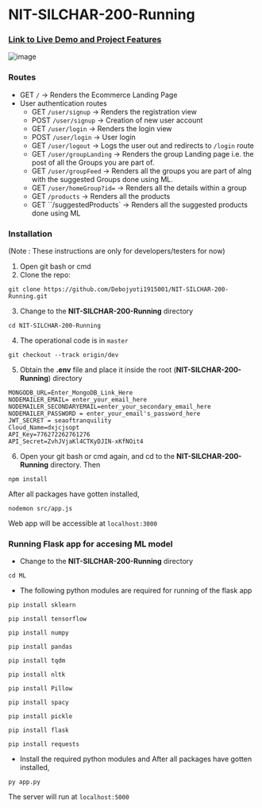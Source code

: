 # NIT-SILCHAR-200-Running

### [Link to Live Demo and Project Features](https://drive.google.com/drive/u/0/folders/1u6u1o7_rQ2_3iHQW93XfrnaAiqZMEPmo)
![image](https://user-images.githubusercontent.com/62800419/183506985-1654b979-4c57-4547-8a50-6db280ef9ff6.png)

### Routes

-   GET `/` -> Renders the Ecommerce Landing Page
-   User authentication routes
    -   GET `/user/signup` -> Renders the registration view
    -   POST `/user/signup` -> Creation of new user account
    -   GET `/user/login` -> Renders the login view
    -   POST `/user/login` -> User login
    -   GET `/user/logout` -> Logs the user out and redirects to `/login` route
    -   GET `/user/groupLanding` -> Renders the group Landing page i.e. the post of all the Groups you are part of.
    -   GET `/user/groupFeed` -> Renders all the groups you are part of alng with the suggested Groups done using ML.
    -   GET `/user/homeGroup?id=` -> Renders all the details within a group
    -   GET `/products` -> Renders all the products
    -   GET ``/suggestedProducts` -> Renders all the suggested products done using ML

### Installation

(Note : These instructions are only for developers/testers for now)

1. Open git bash or cmd
2. Clone the repo:

```
git clone https://github.com/Debojyoti1915001/NIT-SILCHAR-200-Running.git
```

3. Change to the **NIT-SILCHAR-200-Running** directory

```
cd NIT-SILCHAR-200-Running
```

4. The operational code is in `master`

```
git checkout --track origin/dev
```

5. Obtain the **.env** file and place it inside the root (**NIT-SILCHAR-200-Running**) directory

```
MONGODB_URL=Enter_MongoDB_Link_Here
NODEMAILER_EMAIL= enter_your_email_here
NODEMAILER_SECONDARYEMAIL=enter_your_secondary_email_here
NODEMAILER_PASSWORD = enter_your_email's_password_here
JWT_SECRET = seaoftranquility
Cloud_Name=dxjcjsopt
API_Key=776272262761276
API_Secret=ZvhJVjaKl4CTKyDJIN-xKfNOit4
```

6. Open your git bash or cmd again, and cd to the **NIT-SILCHAR-200-Running** directory. Then

```
npm install
```

After all packages have gotten installed,

```
nodemon src/app.js
```

Web app will be accessible at `localhost:3000`

### Running Flask app for accesing ML model

-   Change to the **NIT-SILCHAR-200-Running** directory

```
cd ML
```

-   The following python modules are required for running of the flask app

```
pip install sklearn
```

```
pip install tensorflow
```

```
pip install numpy
```

```
pip install pandas
```

```
pip install tqdm
```

```
pip install nltk
```

```
pip install Pillow
```

```
pip install spacy
```

```
pip install pickle
```

```
pip install flask
```

```
pip install requests
```

-   Install the required python modules and After all packages have gotten installed,

```
py app.py
```

The server will run at `localhost:5000`
